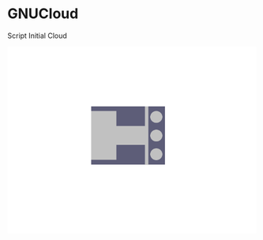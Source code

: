 # GNUCloud
Script Initial Cloud


![icon](https://github.com/malejandromorenov/symmetrical-palm-tree/blob/master/icon.png)
